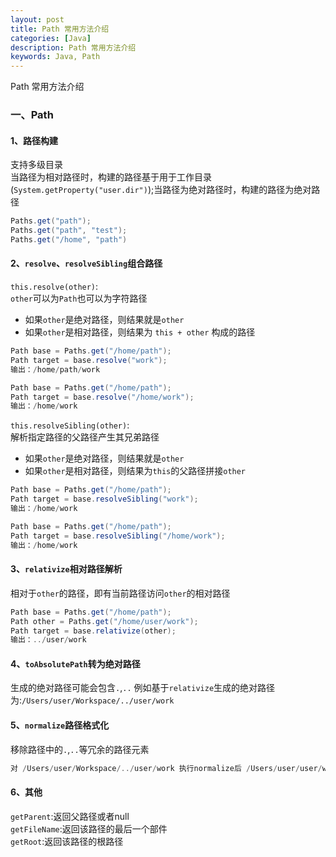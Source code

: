 ```yaml
---
layout: post
title: Path 常用方法介绍
categories: [Java]
description: Path 常用方法介绍
keywords: Java, Path
---
```

Path 常用方法介绍

### 一、Path
#### 1、路径构建
支持多级目录  
当路径为相对路径时，构建的路径基于用于工作目录(`System.getProperty("user.dir")`);当路径为绝对路径时，构建的路径为绝对路径
```java
Paths.get("path");
Paths.get("path", "test");
Paths.get("/home", "path")
```

#### 2、`resolve`、`resolveSibling`组合路径
`this.resolve(other)`:  
`other`可以为`Path`也可以为字符路径  
* 如果`other`是绝对路径，则结果就是`other`
* 如果`other`是相对路径，则结果为 `this + other` 构成的路径
```java
Path base = Paths.get("/home/path");
Path target = base.resolve("work");
输出：/home/path/work

Path base = Paths.get("/home/path");
Path target = base.resolve("/home/work");
输出：/home/work
```

`this.resolveSibling(other)`:  
解析指定路径的父路径产生其兄弟路径  
* 如果`other`是绝对路径，则结果就是`other`
* 如果`other`是相对路径，则结果为`this`的父路径拼接`other`
```java
Path base = Paths.get("/home/path");
Path target = base.resolveSibling("work");
输出：/home/work

Path base = Paths.get("/home/path");
Path target = base.resolveSibling("/home/work");
输出：/home/work
```

#### 3、`relativize`相对路径解析
相对于`other`的路径，即有当前路径访问`other`的相对路径
```java
Path base = Paths.get("/home/path");
Path other = Paths.get("/home/user/work");
Path target = base.relativize(other);
输出：../user/work
```

#### 4、`toAbsolutePath`转为绝对路径
生成的绝对路径可能会包含`.`,`..`
例如基于`relativize`生成的绝对路径为:`/Users/user/Workspace/../user/work`

#### 5、`normalize`路径格式化
移除路径中的`.`,`..`等冗余的路径元素
```java
对 /Users/user/Workspace/../user/work 执行normalize后 /Users/user/user/work
```

#### 6、其他
`getParent`:返回父路径或者null  
`getFileName`:返回该路径的最后一个部件  
`getRoot`:返回该路径的根路径
